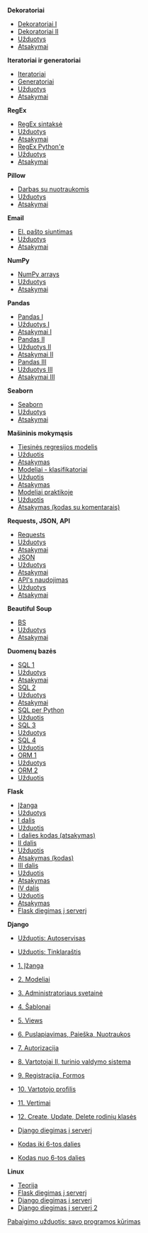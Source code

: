 **Dekoratoriai**

* [Dekoratoriai I](https://github.com/robotautas/kursas/wiki/Dekoratoriai-I)
* [Dekoratoriai II](https://github.com/robotautas/kursas/wiki/Dekoratoriai-II)
* [Užduotys](https://github.com/robotautas/kursas/wiki/Dekoratoriai---u%C5%BEduotys)
* [Atsakymai](https://github.com/robotautas/kursas/wiki/Dekoratoriai---atsakymai)

**Iteratoriai ir generatoriai**

* [Iteratoriai](https://github.com/robotautas/kursas/wiki/Iteratoriai)
* [Generatoriai](https://github.com/robotautas/kursas/wiki/Generatoriai)
* [Užduotys](https://github.com/robotautas/kursas/wiki/Generatoriai--u%C5%BEduotys)
* [Atsakymai](https://github.com/robotautas/kursas/wiki/Generatoriai---atsakymai)

**RegEx**

* [RegEx sintaksė](https://github.com/robotautas/kursas/wiki/Regex-I)
* [Užduotys](https://github.com/robotautas/kursas/wiki/Regex-I-u%C5%BEduotys)
* [Atsakymai](https://github.com/robotautas/kursas/wiki/Regex-I-atsakymai)
* [RegEx Python'e](https://github.com/robotautas/kursas/wiki/Regex-II)
* [Užduotys](https://github.com/robotautas/kursas/wiki/Regex-II-u%C5%BEduotys)
* [Atsakymai](https://github.com/robotautas/kursas/wiki/Regex-II-atsakymai)

**Pillow**
* [Darbas su nuotraukomis](https://github.com/robotautas/kursas/wiki/Pillow)
* [Užduotys](https://github.com/robotautas/kursas/wiki/Pillow-u%C5%BEduotys)
* [Atsakymai](https://github.com/robotautas/kursas/wiki/Pillow-atsakymai)

**Email**
* [El. pašto siuntimas](https://github.com/robotautas/kursas/wiki/Email)
* [Užduotys](https://github.com/robotautas/kursas/wiki/Email-u%C5%BEduotys)
* [Atsakymai](https://github.com/robotautas/kursas/wiki/Email-atsakymai)

**NumPy**

* [NumPy arrays](https://github.com/robotautas/kursas/blob/master/NumPy/numpy.ipynb)
* [Užduotys](https://github.com/robotautas/kursas/blob/master/NumPy/Uzduotys.ipynb)
* [Atsakymai](https://github.com/robotautas/kursas/blob/master/NumPy/Atsakymai.ipynb)

**Pandas**
* [Pandas I](https://github.com/robotautas/kursas/blob/master/Pandas/Pandas%201.ipynb)
* [Užduotys I](https://github.com/robotautas/kursas/blob/master/Pandas/pandas_uzduotys1.ipynb)
* [Atsakymai I](https://github.com/robotautas/kursas/blob/master/Pandas/pandas_atsakymai1.ipynb)
* [Pandas II](https://github.com/robotautas/kursas/blob/master/Pandas/Pandas_2.ipynb)
* [Užduotys II](https://github.com/robotautas/kursas/blob/master/Pandas/Pandas_uzduotys2.ipynb)
* [Atsakymai II](https://github.com/robotautas/kursas/blob/master/Pandas/Pandas_atsakymai_2.ipynb)
* [Pandas III](https://github.com/robotautas/kursas/blob/master/Pandas/Pandas_3.ipynb)
* [Užduotys III](https://github.com/robotautas/kursas/blob/master/Pandas/Pandas_uzduotys3.ipynb)
* [Atsakymai III](https://github.com/robotautas/kursas/blob/master/Pandas/Pandas_atsakymai3.ipynb)

**Seaborn**
* [Seaborn](https://github.com/robotautas/kursas/blob/master/Seaborn/Seaborn.ipynb)
* [Užduotys](https://github.com/robotautas/kursas/blob/master/Seaborn/seaborn_uzduotys.ipynb)
* [Atsakymai](https://github.com/robotautas/kursas/blob/master/Seaborn/seaborn_atsakymai.ipynb)

**Mašininis mokymąsis**
* [Tiesinės regresijos modelis](https://github.com/robotautas/kursas/blob/master/Machine%20Learning/linear_regression.ipynb)
* [Užduotis](https://github.com/robotautas/kursas/blob/master/Machine%20Learning/linear_regression__uzduotis.ipynb)
* [Atsakymas](https://github.com/robotautas/kursas/blob/master/Machine%20Learning/linear_regression_atsakymas.ipynb)
* [Modeliai - klasifikatoriai](https://github.com/robotautas/kursas/blob/master/Machine%20Learning/logistical_regression.ipynb)
* [Užduotis](https://github.com/robotautas/kursas/blob/master/Machine%20Learning/klasifikatoriai_uzduotis.ipynb)
* [Atsakymas](https://github.com/robotautas/kursas/blob/master/Machine%20Learning/klasifikatoriai_atsakymas.ipynb)
* [Modeliai praktikoje](https://github.com/robotautas/kursas/blob/master/Machine%20Learning/modelio_naudojimas.ipynb)
* [Užduotis](https://github.com/robotautas/kursas/wiki/ML-Praktikoje-U%C5%BEduotis)
* [Atsakymas (kodas su komentarais)](https://github.com/robotautas/kursas/tree/master/Machine%20Learning/ML_flask)

**Requests, JSON, API**

* [Requests](https://github.com/robotautas/kursas/wiki/Requests)
* [Užduotys](https://github.com/robotautas/kursas/wiki/Requests-u%C5%BEduotys)
* [Atsakymai](https://github.com/robotautas/kursas/wiki/Requests-atsakymai)
* [JSON](https://github.com/robotautas/kursas/wiki/JSON)
* [Užduotys](https://github.com/robotautas/kursas/wiki/JSON-U%C5%BEduotys)
* [Atsakymai](https://github.com/robotautas/kursas/wiki/JSON-Atsakymai)
* [API's naudojimas](https://github.com/robotautas/kursas/wiki/API's)
* [Užduotys](https://github.com/robotautas/kursas/wiki/API's-u%C5%BEduotys)
* [Atsakymai](https://github.com/robotautas/kursas/wiki/API's-atsakymai)

**Beautiful Soup**

* [BS](https://github.com/robotautas/kursas/wiki/Beautiful-Soup)
* [Užduotys](https://github.com/robotautas/kursas/wiki/Beautiful-Soup-U%C5%BEduotys)
* [Atsakymai](https://github.com/robotautas/kursas/wiki/Beautiful-Soup-Atsakymai)

**Duomenų bazės**

* [SQL 1](https://github.com/robotautas/kursas/blob/master/DB/db1/db1.md)
* [Užduotys](https://drive.google.com/file/d/193cc7tQ17R0Z6AdJmNQgPmMbyPQ1DmJa/view?usp=sharing)
* [Atsakymai](https://drive.google.com/file/d/1odmtpGOe4LskwtB1424jQNybIdwkFCyL/view?usp=sharing)
* [SQL 2](https://github.com/robotautas/kursas/blob/master/DB/db2/db2.md)
* [Užduotys](https://drive.google.com/file/d/1Dj9tUK0OH7RGeMbBy4m1MZwhfwNVjuSK/view?usp=sharing)
* [Atsakymai](https://drive.google.com/file/d/15rG8Z90enifsFiPHNXT84Y7OsgNKf25v/view?usp=sharing)
* [SQL per Python](https://github.com/robotautas/kursas/blob/master/DB/db_python/db.md)
* [Užduotis](https://github.com/robotautas/kursas/wiki/DB-Python-u%C5%BEduotys)
* [SQL 3](https://github.com/robotautas/kursas/blob/master/DB/db3/db3.md)
* [Užduotys](https://drive.google.com/file/d/1UnbTxf9r_lCWzNSoaIb4aqoR6LT0AOaY/view?usp=sharing)
* [SQL 4](https://github.com/robotautas/kursas/blob/master/DB/db4/db4.md)
* [Užduotis](https://github.com/robotautas/kursas/blob/master/DB/db4/uzduotis.md)
* [ORM 1](https://github.com/DonatasNoreika/python1lygis/wiki/Duomen%C5%B3-baz%C4%97s-2)
* [Užduotys](https://github.com/robotautas/kursas/wiki/DB-u%C5%BEduotis-su-ma%C5%A1inom,-SQLAlchemy)
* [ORM 2]()
* [Užduotis]()

**Flask**

* [Įžanga](https://github.com/robotautas/kursas/wiki/Flask----%C4%AF%C5%BEanga)
* [Užduotys](https://github.com/robotautas/kursas/wiki/Flask---%C4%AF%C5%BEanga---u%C5%BEduotys)
* [I dalis](https://github.com/robotautas/kursas/wiki/Flask-1-dalis)
* [Užduotis](https://github.com/robotautas/kursas/blob/master/Flask/MDs/1%20dalis/1uzduotis.md)
* [I dalies kodas (atsakymas)](https://github.com/robotautas/kursas/tree/master/Flask/Code/1%20dalis)
* [II dalis](https://github.com/robotautas/kursas/wiki/Flask-2-dalis)
* [Užduotis](https://github.com/robotautas/kursas/wiki/Flask-2-U%C5%BEduotis)
* [Atsakymas (kodas)](https://github.com/robotautas/kursas/tree/master/Flask/Flask%202%20dalis/MDs/uzduotis)
* [III dalis](https://github.com/robotautas/kursas/wiki/Flask-3-dalis)
* [Užduotis](https://github.com/robotautas/kursas/wiki/Flask-3-U%C5%BEduotis)
* [Atsakymas](https://github.com/robotautas/kursas/tree/master/Flask/Flask_3_uzduotis)
* [IV dalis](https://github.com/robotautas/kursas/wiki/Flask-4-dalis)
* [Užduotis]()
* [Atsakymas]()
* [Flask diegimas į serverį](https://github.com/robotautas/kursas/wiki/Flask-diegimas-%C4%AF-server%C4%AF)


**Django**
* [Užduotis: Autoservisas](https://github.com/robotautas/kursas/wiki/Django-u%C5%BEduotis:-Autoservisas)
* [Užduotis: Tinklaraštis](https://github.com/robotautas/kursas/wiki/U%C5%BEduotis:-tinklara%C5%A1tis)
* [1. Įžanga](https://github.com/robotautas/kursas/blob/master/Django/MDs1/django1.md)
* [2. Modeliai](https://github.com/robotautas/kursas/blob/master/Django/MDs2/django2.md)
* [3. Administratoriaus svetainė](https://github.com/robotautas/kursas/blob/master/Django/MDs3/django3.md)
* [4. Šablonai](https://github.com/robotautas/kursas/blob/master/Django/MDs4/django4.md)
* [5. Views](https://github.com/robotautas/kursas/blob/master/Django/MDs5/django5.md)
* [6. Puslapiavimas, Paieška, Nuotraukos](https://github.com/robotautas/kursas/blob/master/Django/MDs6/django6.md)
* [7. Autorizacija](https://github.com/robotautas/kursas/blob/master/Django/MDs7/django7.md)
* [8. Vartotojai II, turinio valdymo sistema](https://github.com/robotautas/kursas/blob/master/Django/MDs8/django8.md)
* [9. Registracija, Formos](https://github.com/robotautas/kursas/blob/master/Django/MDs9/django9.md)
* [10. Vartotojo profilis](https://github.com/robotautas/kursas/wiki/Django:-Vartotojo-profilio-puslapis)
* [11. Vertimai](https://github.com/robotautas/kursas/wiki/Django:-vertimai)
* [12. Create, Update, Delete rodinių klasės](https://github.com/robotautas/kursas/wiki/Django:-Create,-Update,-Delete-rodini%C5%B3-klas%C4%97s)
* [Django diegimas į serverį](https://github.com/robotautas/kursas/blob/master/Django/MDs10/django10.md)


* [Kodas iki 6-tos dalies](https://github.com/robotautas/kursas/tree/master/Django/Code/mysite)
* [Kodas nuo 6-tos dalies](https://github.com/robotautas/kursas/tree/master/Django/Code_nuo_6/mysite)

**Linux**
* [Teorija](https://github.com/robotautas/kursas/blob/master/linux_terminalas/linux1.md)
* [Flask diegimas į serverį](https://github.com/robotautas/kursas/wiki/Flask-diegimas-%C4%AF-server%C4%AF)
* [Django diegimas į serverį](https://github.com/robotautas/kursas/blob/master/Django/MDs10/django10.md)
* [Django diegimas į serverį 2](https://github.com/robotautas/kursas/wiki/Django-diegimas-%C4%AF-server%C4%AF-2)

[Pabaigimo užduotis: savo programos kūrimas](https://github.com/robotautas/kursas/wiki/Savo-programos-k%C5%ABrimas)
